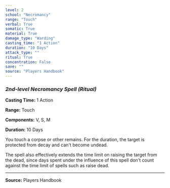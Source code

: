 ```yaml
---
level: 2
school: "Necromancy"
range: "Touch"
verbal: True
somatic: True
material: True
damage_type: "Warding"
casting_time: "1 Action"
duration: "10 Days"
attack_type: ""
ritual: True
concentration: False
save: ""
source: "Players Handbook"
---
```


### *2nd-level Necromancy Spell* *(Ritual)*

**Casting Time:** 1 Action

**Range:** Touch

**Components:** V, S, M

**Duration:** 10 Days

You touch a corpse or other remains. For the duration, the target is protected from decay and can't become undead.
 
 The spell also effectively extends the time limit on raising the target from the dead, since days spent under the influence of this spell don't count against the time limit of spells such as raise dead.

---
**Source:** Players Handbook
